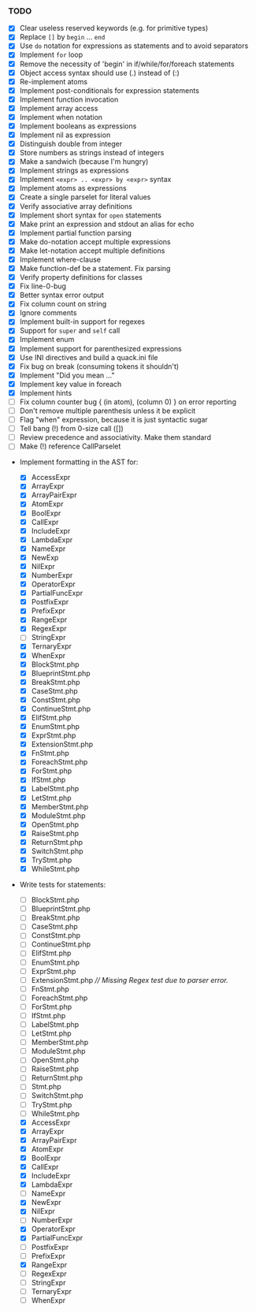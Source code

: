 ### TODO

- [x] Clear useless reserved keywords (e.g. for primitive types)
- [x] Replace `[]` by `begin` ... `end`
- [x] Use `do` notation for expressions as statements and to avoid separators
- [x] Implement `for` loop
- [x] Remove the necessity of 'begin' in if/while/for/foreach statements
- [x] Object access syntax should use (.) instead of (:)
- [x] Re-implement atoms
- [x] Implement post-conditionals for expression statements
- [x] Implement function invocation
- [x] Implement array access
- [x] Implement when notation
- [x] Implement booleans as expressions
- [x] Implement nil as expression
- [x] Distinguish double from integer
- [x] Store numbers as strings instead of integers
- [x] Make a sandwich (because I'm hungry)
- [x] Implement strings as expressions
- [x] Implement `<expr> .. <expr> by <expr>` syntax
- [x] Implement atoms as expressions
- [x] Create a single parselet for literal values
- [x] Verify associative array definitions
- [x] Implement short syntax for `open` statements
- [x] Make print an expression and stdout an alias for echo
- [x] Implement partial function parsing
- [x] Make do-notation accept multiple expressions
- [x] Make let-notation accept multiple definitions
- [x] Implement where-clause
- [x] Make function-def be a statement. Fix parsing
- [x] Verify property definitions for classes
- [x] Fix line-0-bug
- [x] Better syntax error output
- [x] Fix column count on string
- [x] Ignore comments
- [x] Implement built-in support for regexes
- [x] Support for `super` and `self` call
- [x] Implement enum
- [x] Implement support for parenthesized expressions
- [x] Use INI directives and build a quack.ini file
- [x] Fix bug on break (consuming tokens it shouldn't)
- [x] Implement "Did you mean ..."
- [x] Implement key value in foreach
- [x] Implement hints
- [ ] Fix column counter bug { (in atom), (column 0) } on error reporting
- [ ] Don't remove multiple parenthesis unless it be explicit
- [ ] Flag "when" expression, because it is just syntactic sugar
- [ ] Tell bang (!) from 0-size call ([])
- [ ] Review precedence and associativity. Make them standard
- [ ] Make (!) reference CallParselet

- Implement formatting in the AST for:
  - [x] AccessExpr
  - [x] ArrayExpr
  - [x] ArrayPairExpr
  - [x] AtomExpr
  - [x] BoolExpr
  - [x] CallExpr
  - [x] IncludeExpr
  - [x] LambdaExpr
  - [x] NameExpr
  - [x] NewExp
  - [x] NilExpr
  - [x] NumberExpr
  - [x] OperatorExpr
  - [x] PartialFuncExpr
  - [x] PostfixExpr
  - [x] PrefixExpr
  - [x] RangeExpr
  - [x] RegexExpr
  - [ ] StringExpr
  - [x] TernaryExpr
  - [x] WhenExpr
  - [x] BlockStmt.php
  - [x] BlueprintStmt.php
  - [x] BreakStmt.php
  - [x] CaseStmt.php
  - [x] ConstStmt.php
  - [x] ContinueStmt.php
  - [x] ElifStmt.php
  - [x] EnumStmt.php
  - [x] ExprStmt.php
  - [x] ExtensionStmt.php
  - [x] FnStmt.php
  - [x] ForeachStmt.php
  - [x] ForStmt.php
  - [x] IfStmt.php
  - [x] LabelStmt.php
  - [x] LetStmt.php
  - [x] MemberStmt.php
  - [x] ModuleStmt.php
  - [x] OpenStmt.php
  - [x] RaiseStmt.php
  - [x] ReturnStmt.php
  - [x] SwitchStmt.php
  - [x] TryStmt.php
  - [x] WhileStmt.php

- Write tests for statements:

  - [ ] BlockStmt.php
  - [ ] BlueprintStmt.php
  - [ ] BreakStmt.php
  - [ ] CaseStmt.php
  - [ ] ConstStmt.php
  - [ ] ContinueStmt.php
  - [ ] ElifStmt.php
  - [ ] EnumStmt.php
  - [ ] ExprStmt.php
  - [ ] ExtensionStmt.php _// Missing Regex test due to parser error._
  - [ ] FnStmt.php
  - [ ] ForeachStmt.php
  - [ ] ForStmt.php
  - [ ] IfStmt.php
  - [ ] LabelStmt.php
  - [ ] LetStmt.php
  - [ ] MemberStmt.php
  - [ ] ModuleStmt.php
  - [ ] OpenStmt.php
  - [ ] RaiseStmt.php
  - [ ] ReturnStmt.php
  - [ ] Stmt.php
  - [ ] SwitchStmt.php
  - [ ] TryStmt.php
  - [ ] WhileStmt.php
  - [x] AccessExpr
  - [x] ArrayExpr
  - [x] ArrayPairExpr
  - [x] AtomExpr
  - [x] BoolExpr
  - [x] CallExpr
  - [x] IncludeExpr
  - [x] LambdaExpr
  - [ ] NameExpr
  - [x] NewExpr
  - [x] NilExpr
  - [ ] NumberExpr
  - [x] OperatorExpr
  - [x] PartialFuncExpr
  - [ ] PostfixExpr
  - [ ] PrefixExpr
  - [x] RangeExpr
  - [ ] RegexExpr
  - [ ] StringExpr
  - [ ] TernaryExpr
  - [ ] WhenExpr
